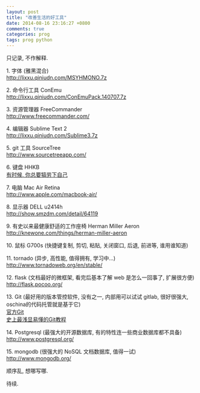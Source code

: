 ```yaml
---
layout: post
title: "改善生活的好工具"
date: 2014-08-16 23:16:27 +0800
comments: true
categories: prog
tags: prog python
---
```

只记录, 不作解释.

1\. 字体 (雅黑混合)<br />
    <http://lixxu.qiniudn.com/MSYHMONO.7z>

2\. 命令行工具 ConEmu<br />
    <http://lixxu.qiniudn.com/ConEmuPack.140707.7z>

3\. 资源管理器 FreeCommander<br />
    <http://www.freecommander.com/>

4\. 编辑器 Sublime Text 2<br />
    <http://lixxu.qiniudn.com/Sublime3.7z>

5\. git 工具 SourceTree<br />
    <http://www.sourcetreeapp.com/>

6\. 键盘 HHKB<br />
    [有时候, 你总要犒劳下自己](/blog/2014/05/12/hhkb-pro2)

7\. 电脑 Mac Air Retina<br />
    <http://www.apple.com/macbook-air/>

8\. 显示器 DELL u2414h<br />
    <http://show.smzdm.com/detail/64119>

9\. 有史以来最健康舒适的工作座椅 Herman Miller Aeron<br />
    <http://knewone.com/things/herman-miller-aeron>

10\. 鼠标 G700s (快捷键复制, 剪切, 粘贴, 关闭窗口, 后退, 前进等, 谁用谁知道)

11\. tornado (异步, 高性能, 值得拥有, 学习中...)<br />
    <http://www.tornadoweb.org/en/stable/>

12\. flask (文档最好的微框架, 看完后基本了解 web 是怎么一回事了, 扩展很方便)<br />
    <http://flask.pocoo.org/>

13\. Git (最好用的版本管控软件, 没有之一, 内部用可以试试 gitlab, 很好很强大, oschina的代码托管就是基于它)<br />
    [官方Git](http://git-scm.com/)<br />
    [史上最浅显易懂的Git教程](http://www.liaoxuefeng.com/wiki/0013739516305929606dd18361248578c67b8067c8c017b000)

14\. Postgresql (最强大的开源数据库, 有的特性连一些商业数据库都不具备)<br />
    <http://www.postgresql.org/>

15\. mongodb (很强大的 NoSQL 文档数据库, 值得一试)<br />
    <http://www.mongodb.org/>

顺序乱, 想哪写哪.

待续.
